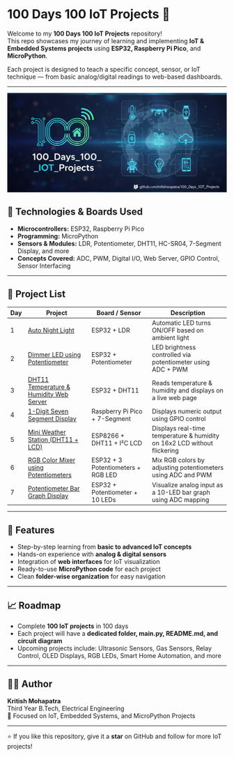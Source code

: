 # 100 Days 100 IoT Projects 🚀

Welcome to my **100 Days 100 IoT Projects** repository!  
This repo showcases my journey of learning and implementing **IoT & Embedded Systems projects** using **ESP32, Raspberry Pi Pico**, and **MicroPython**.  

Each project is designed to teach a specific concept, sensor, or IoT technique — from basic analog/digital readings to web-based dashboards.

---
![100 Days 100 IoT Projects Banner](IMAGES/banner.png)



## 🧰 Technologies & Boards Used

- **Microcontrollers:** ESP32, Raspberry Pi Pico  
- **Programming:** MicroPython  
- **Sensors & Modules:** LDR, Potentiometer, DHT11, HC-SR04, 7-Segment Display, and more  
- **Concepts Covered:** ADC, PWM, Digital I/O, Web Server, GPIO Control, Sensor Interfacing  

---

## 📂 Project List
| Day | Project | Board / Sensor | Description |
|-----|----------|----------------|-------------|
| 1 | [Auto Night Light](Auto_Night_Light_using_LDR_(ESP32_+_MicroPython)/README.md) | ESP32 + LDR | Automatic LED turns ON/OFF based on ambient light |
| 2 | [Dimmer LED using Potentiometer](Dimmer_LED_using_Potentiometer_(MicroPython)/README.md) | ESP32 + Potentiometer | LED brightness controlled via potentiometer using ADC + PWM |
| 3 | [DHT11 Temperature & Humidity Web Server](DHT11_Web_Server_using_ESP32_&_MicroPython/README.md) | ESP32 + DHT11 | Reads temperature & humidity and displays on a live web page |
| 4 | [1-Digit Seven Segment Display](Single_Digit_Seven_Segment_Display_with_Raspberry_Pi-Pico_(MicroPython)/README.md) | Raspberry Pi Pico + 7-Segment | Displays numeric output using GPIO control |
| 5 | [Mini Weather Station (DHT11 + LCD)](DHT11_LCD_Display_using_ESP8266_&_MicroPython/README.md) | ESP8266 + DHT11 + I²C LCD | Displays real-time temperature & humidity on 16x2 LCD without flickering |
| 6 | [RGB Color Mixer using Potentiometers](RGB_Color_Mixer_using_Potentiometers_(ESP32_+_MicroPython)/README.md) | ESP32 + 3 Potentiometers + RGB LED | Mix RGB colors by adjusting potentiometers using ADC and PWM |
| 7 | [Potentiometer Bar Graph Display](Potentiometer_Visualizer/README.md) | ESP32 + Potentiometer + 10 LEDs | Visualize analog input as a 10-LED bar graph using ADC mapping |

---
## 🌟 Features

- Step-by-step learning from **basic to advanced IoT concepts**  
- Hands-on experience with **analog & digital sensors**  
- Integration of **web interfaces** for IoT visualization  
- Ready-to-use **MicroPython code** for each project  
- Clean **folder-wise organization** for easy navigation  

---

## 📈 Roadmap

- Complete **100 IoT projects** in 100 days  
- Each project will have a **dedicated folder, main.py, README.md, and circuit diagram**  
- Upcoming projects include: Ultrasonic Sensors, Gas Sensors, Relay Control, OLED Displays, RGB LEDs, Smart Home Automation, and more  

---

## 🧑‍💻 Author

**Kritish Mohapatra**  
Third Year B.Tech, Electrical Engineering  
📡 Focused on IoT, Embedded Systems, and MicroPython Projects  

---

⭐ If you like this repository, give it a **star** on GitHub and follow for more IoT projects!
